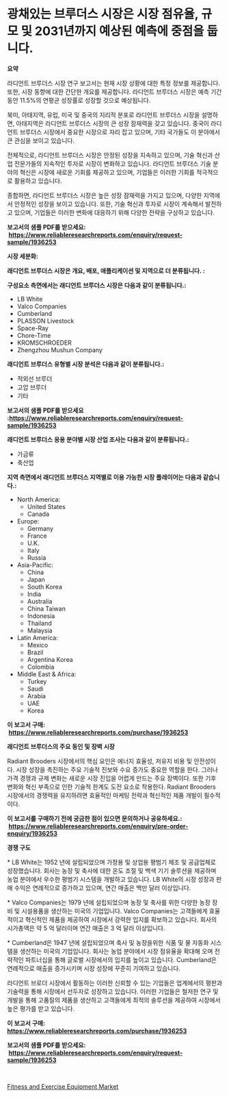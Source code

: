 <p><h1>광채있는 브루더스 시장은 시장 점유율, 규모 및 2031년까지 예상된 예측에 중점을 둡니다.</h1></p><p><strong>요약</strong></p>
<p><p>라디언트 브루더스 시장 연구 보고서는 현재 시장 상황에 대한 특정 정보를 제공합니다. 또한, 시장 동향에 대한 간단한 개요를 제공합니다. 라디언트 브루더스 시장은 예측 기간 동안 11.5%의 연평균 성장률로 성장할 것으로 예상됩니다.</p><p>북미, 아태지역, 유럽, 미국 및 중국의 지리적 분포로 라디언트 브루더스 시장을 설명하면, 아태지역은 라디언트 브루더스 시장의 큰 성장 잠재력을 갖고 있습니다. 중국이 라디언트 브루더스 시장에서 중요한 시장으로 자리 잡고 있으며, 기타 국가들도 이 분야에서 큰 관심을 보이고 있습니다.</p><p>전체적으로, 라디언트 브루더스 시장은 안정된 성장을 지속하고 있으며, 기술 혁신과 산업 전문가들의 지속적인 투자로 시장이 변화하고 있습니다. 라디언트 브루더스 기술 분야의 혁신은 시장에 새로운 기회를 제공하고 있으며, 기업들은 이러한 기회를 적극적으로 활용하고 있습니다.</p><p>종합하면, 라디언트 브루더스 시장은 높은 성장 잠재력을 가지고 있으며, 다양한 지역에서 안정적인 성장을 보이고 있습니다. 또한, 기술 혁신과 투자로 시장이 계속해서 발전하고 있으며, 기업들은 이러한 변화에 대응하기 위해 다양한 전략을 구상하고 있습니다.</p></p>
<p><strong>보고서의 샘플 PDF를 받으세요: &nbsp;<a href="https://www.reliableresearchreports.com/enquiry/request-sample/1936253">https://www.reliableresearchreports.com/enquiry/request-sample/1936253</a></strong></p>
<p><strong>시장 세분화:</strong></p>
<p><strong> 래디언트 브루더스 시장은 개요, 배포, 애플리케이션 및 지역으로 더 분류됩니다. :</strong></p>
<p><strong>구성요소 측면에서는 래디언트 브루더스 시장은 다음과 같이 분류됩니다.:</strong></p>
<p><ul><li>LB White</li><li>Valco Companies</li><li>Cumberland</li><li>PLASSON Livestock</li><li>Space-Ray</li><li>Chore-Time</li><li>KROMSCHROEDER</li><li>Zhengzhou Mushun Company</li></ul></p>
<p><strong> 래디언트 브루더스 유형별 시장 분석은 다음과 같이 분류됩니다.:</strong></p>
<p><ul><li>적외선 브루더</li><li>고압 브루더</li><li>기타</li></ul></p>
<p><strong>보고서의 샘플 PDF를 받으세요 :<a href="https://www.reliableresearchreports.com/enquiry/request-sample/1936253">https://www.reliableresearchreports.com/enquiry/request-sample/1936253</a></strong></p>
<p><strong> 래디언트 브루더스 응용 분야별 시장 산업 조사는 다음과 같이 분류됩니다.:</strong></p>
<p><ul><li>가금류</li><li>축산업</li></ul></p>
<p><strong>지역 측면에서 래디언트 브루더스 지역별로 이용 가능한 시장 플레이어는 다음과 같습니다.:</strong></p>
<p><ul>
    <li>
        North America:
        <ul>
            <li>United States</li>
            <li>Canada</li>
        </ul>
    </li>
    <li>
        Europe:
        <ul>
            <li>Germany</li>
            <li>France</li>
            <li>U.K.</li>
            <li>Italy</li>
            <li>Russia</li>
        </ul>
    </li>
    <li>
        Asia-Pacific:
        <ul>
            <li>China</li>
            <li>Japan</li>
            <li>South Korea</li>
            <li>India</li>
            <li>Australia</li>
            <li>China Taiwan</li>
            <li>Indonesia</li>
            <li>Thailand</li>
            <li>Malaysia</li>
        </ul>
    </li>
    <li>
        Latin America:
        <ul>
            <li>Mexico</li>
            <li>Brazil</li>
            <li>Argentina Korea</li>
            <li>Colombia</li>
        </ul>
    </li>
    <li>
        Middle East & Africa:
        <ul>
            <li>Turkey</li>
            <li>Saudi</li>
            <li>Arabia</li>
            <li>UAE</li>
            <li>Korea</li>
        </ul>
    </li>
    </ul></p>
<p><strong>이 보고서 구매: &nbsp;<a href="https://www.reliableresearchreports.com/purchase/1936253">https://www.reliableresearchreports.com/purchase/1936253</a></strong></p>
<p><strong>래디언트 브루더스의 주요 동인 및 장벽 시장</strong></p>
<p><p>Radiant Brooders 시장에서의 핵심 요인은 에너지 효율성, 저유지 비용 및 안전성이다. 시장 성장을 촉진하는 주요 기술적 진보와 수요 증가도 중요한 역할을 한다. 그러나 가격 경쟁과 규제 변화는 새로운 시장 진입을 어렵게 만드는 주요 장벽이다. 또한 기후 변화와 혁신 부족으로 인한 기술적 한계도 도전 요소로 작용한다. Radiant Brooders 시장에서의 경쟁력을 유지하려면 효율적인 마케팅 전략과 혁신적인 제품 개발이 필수적이다.</p></p>
<p><strong>이 보고서를 구매하기 전에 궁금한 점이 있으면 문의하거나 공유하세요.: &nbsp;<a href="https://www.reliableresearchreports.com/enquiry/pre-order-enquiry/1936253">https://www.reliableresearchreports.com/enquiry/pre-order-enquiry/1936253</a></strong></p>
<p><strong>경쟁 구도</strong></p>
<p><p>* LB White는 1952 년에 설립되었으며 가정용 및 상업용 평범기 제조 및 공급업체로 성장했습니다. 회사는 농장 및 축사에 대한 온도 조절 및 백색 기기 솔루션을 제공하며 농업 분야에서 우수한 평범기 시스템을 개발하고 있습니다. LB White의 시장 성장과 판매 수익은 연례적으로 증가하고 있으며, 연간 매출은 백만 달러 이상입니다.</p><p>* Valco Companies는 1979 년에 설립되었으며 농장 및 축사를 위한 다양한 농장 장비 및 시설용품을 생산하는 미국의 기업입니다. Valco Companies는 고객들에게 효율적이고 혁신적인 제품을 제공하여 시장에서 강력한 입지를 확보하고 있습니다. 회사의 시가총액은 약 5 억 달러이며 연간 매출은 3 억 달러 이상입니다.</p><p>* Cumberland은 1947 년에 설립되었으며 축사 및 농장을위한 식품 및 물 자동화 시스템을 생산하는 미국의 기업입니다. 회사는 농업 분야에서 시장 점유율을 확대해 오며 전략적인 파트너십을 통해 글로벌 시장에서의 입지를 높이고 있습니다. Cumberland은 연례적으로 매출을 증가시키며 시장 성장에 꾸준히 기여하고 있습니다.</p><p>라디언트 브로더 시장에서 활동하는 이러한 신뢰할 수 있는 기업들은 업계에서의 평판과 기술력을 통해 시장에서 선두자로 성장하고 있습니다. 이러한 기업들은 철저한 연구 및 개발을 통해 고품질의 제품을 생산하고 고객들에게 최적의 솔루션을 제공하여 시장에서 높은 평가를 받고 있습니다.</p></p>
<p><strong>이 보고서 구매: &nbsp; <a href="https://www.reliableresearchreports.com/purchase/1936253">https://www.reliableresearchreports.com/purchase/1936253</a></strong></p>
<p><strong>보고서의 샘플 PDF를 받으세요: &nbsp;<a href="https://www.reliableresearchreports.com/enquiry/request-sample/1936253">https://www.reliableresearchreports.com/enquiry/request-sample/1936253</a></strong><strong></strong></p>
<p>&nbsp;</p>
<p><p><a href="https://view.publitas.com/reportprime-1/fitness-and-exercise-equipment-market-size-and-examines-its-market-scope-with-a-primary-focus-on-growth-opportunities-and-forecasted-trends-spanning-from-2024-to-2031/">Fitness and Exercise Equipment Market</a></p></p>